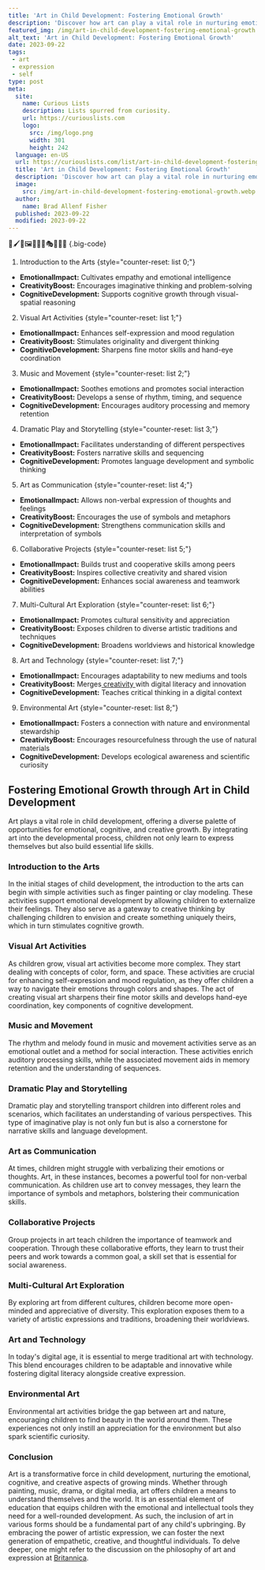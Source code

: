 ```yaml
---
title: 'Art in Child Development: Fostering Emotional Growth'
description: 'Discover how art can play a vital role in nurturing emotional growth and curiosity in children, fostering their overall development and creativity.'
featured_img: /img/art-in-child-development-fostering-emotional-growth.webp
alt_text: 'Art in Child Development: Fostering Emotional Growth'
date: 2023-09-22
tags:
 - art
 - expression
 - self
type: post
meta:
  site:
    name: Curious Lists
    description: Lists spurred from curiosity.
    url: https://curiouslists.com
    logo:
      src: /img/logo.png
      width: 301
      height: 242
  language: en-US
  url: https://curiouslists.com/list/art-in-child-development-fostering-emotional-growth
  title: 'Art in Child Development: Fostering Emotional Growth'
  description: 'Discover how art can play a vital role in nurturing emotional growth and curiosity in children, fostering their overall development and creativity.'
  image:
    src: /img/art-in-child-development-fostering-emotional-growth.webp
  author:
    name: Brad Allenf Fisher
  published: 2023-09-22
  modified: 2023-09-22
---
```



🎨🖌️👶🖼️👧🧑‍🎨🎭🧠💭🌈 {.big-code}

1. Introduction to the Arts {style="counter-reset: list 0;"}
  - **EmotionalImpact:** Cultivates empathy and emotional intelligence
  - **CreativityBoost:** Encourages imaginative thinking and problem-solving
  - **CognitiveDevelopment:** Supports cognitive growth through visual-spatial reasoning

2. Visual Art Activities {style="counter-reset: list 1;"}
  - **EmotionalImpact:** Enhances self-expression and mood regulation
  - **CreativityBoost:** Stimulates originality and divergent thinking
  - **CognitiveDevelopment:** Sharpens fine motor skills and hand-eye coordination

3. Music and Movement {style="counter-reset: list 2;"}
  - **EmotionalImpact:** Soothes emotions and promotes social interaction
  - **CreativityBoost:** Develops a sense of rhythm, timing, and sequence
  - **CognitiveDevelopment:** Encourages auditory processing and memory retention

4. Dramatic Play and Storytelling {style="counter-reset: list 3;"}
  - **EmotionalImpact:** Facilitates understanding of different perspectives
  - **CreativityBoost:** Fosters narrative skills and sequencing
  - **CognitiveDevelopment:** Promotes language development and symbolic thinking

5. Art as Communication {style="counter-reset: list 4;"}
  - **EmotionalImpact:** Allows non-verbal expression of thoughts and feelings
  - **CreativityBoost:** Encourages the use of symbols and metaphors
  - **CognitiveDevelopment:** Strengthens communication skills and interpretation of symbols

6. Collaborative Projects {style="counter-reset: list 5;"}
  - **EmotionalImpact:** Builds trust and cooperative skills among peers
  - **CreativityBoost:** Inspires collective creativity and shared vision
  - **CognitiveDevelopment:** Enhances social awareness and teamwork abilities

7. Multi-Cultural Art Exploration {style="counter-reset: list 6;"}
  - **EmotionalImpact:** Promotes cultural sensitivity and appreciation
  - **CreativityBoost:** Exposes children to diverse artistic traditions and techniques
  - **CognitiveDevelopment:** Broadens worldviews and historical knowledge

8. Art and Technology {style="counter-reset: list 7;"}
  - **EmotionalImpact:** Encourages adaptability to new mediums and tools
  - **CreativityBoost:** Merges[  creativity  ](https://curiouslists.com/list/psychological-theories-behind-abstract-art-interpretation)with digital literacy and innovation
  - **CognitiveDevelopment:** Teaches critical thinking in a digital context

9. Environmental Art {style="counter-reset: list 8;"}
  - **EmotionalImpact:** Fosters a connection with nature and environmental stewardship
  - **CreativityBoost:** Encourages resourcefulness through the use of natural materials
  - **CognitiveDevelopment:** Develops ecological awareness and scientific curiosity


## Fostering Emotional Growth through Art in Child Development

Art plays a vital role in child development, offering a diverse palette of opportunities for emotional, cognitive, and creative growth. By integrating art into the developmental process, children not only learn to express themselves but also build essential life skills.

### Introduction to the Arts

In the initial stages of child development, the introduction to the arts can begin with simple activities such as finger painting or clay modeling. These activities support emotional development by allowing children to externalize their feelings. They also serve as a gateway to creative thinking by challenging children to envision and create something uniquely theirs, which in turn stimulates cognitive growth.

### Visual Art Activities

As children grow, visual art activities become more complex. They start dealing with concepts of color, form, and space. These activities are crucial for enhancing self-expression and mood regulation, as they offer children a way to navigate their emotions through colors and shapes. The act of creating visual art sharpens their fine motor skills and develops hand-eye coordination, key components of cognitive development.

### Music and Movement

The rhythm and melody found in music and movement activities serve as an emotional outlet and a method for social interaction. These activities enrich auditory processing skills, while the associated movement aids in memory retention and the understanding of sequences.

### Dramatic Play and Storytelling

Dramatic play and storytelling transport children into different roles and scenarios, which facilitates an understanding of various perspectives. This type of imaginative play is not only fun but is also a cornerstone for narrative skills and language development.

### Art as Communication

At times, children might struggle with verbalizing their emotions or thoughts. Art, in these instances, becomes a powerful tool for non-verbal communication. As children use art to convey messages, they learn the importance of symbols and metaphors, bolstering their communication skills.

### Collaborative Projects

Group projects in art teach children the importance of teamwork and cooperation. Through these collaborative efforts, they learn to trust their peers and work towards a common goal, a skill set that is essential for social awareness.

### Multi-Cultural Art Exploration

By exploring art from different cultures, children become more open-minded and appreciative of diversity. This exploration exposes them to a variety of artistic expressions and traditions, broadening their worldviews.

### Art and Technology

In today's digital age, it is essential to merge traditional art with technology. This blend encourages children to be adaptable and innovative while fostering digital literacy alongside creative expression.

### Environmental Art

Environmental art activities bridge the gap between art and nature, encouraging children to find beauty in the world around them. These experiences not only instill an appreciation for the environment but also spark scientific curiosity.

### Conclusion

Art is a transformative force in child development, nurturing the emotional, cognitive, and creative aspects of growing minds. Whether through painting, music, drama, or digital media, art offers children a means to understand themselves and the world. It is an essential element of education that equips children with the emotional and intellectual tools they need for a well-rounded development. As such, the inclusion of art in various forms should be a fundamental part of any child's upbringing. By embracing the power of artistic expression, we can foster the next generation of empathetic, creative, and thoughtful individuals. To delve deeper, one might refer to the discussion on the philosophy of art and expression at [Britannica](https://www.britannica.com/topic/philosophy-of-art/Art-as-expression).